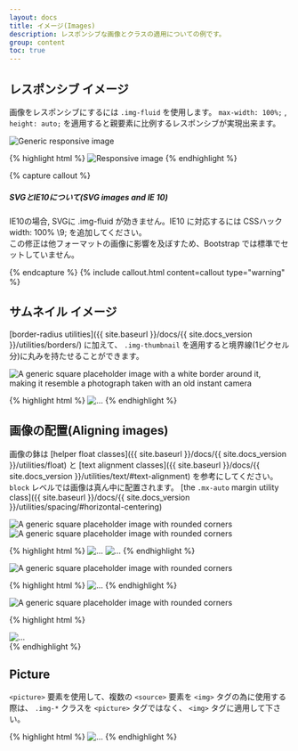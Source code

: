 ```yaml
---
layout: docs
title: イメージ(Images)
description: レスポンシブな画像とクラスの適用についての例です。
group: content
toc: true
---
```


<!--
---
layout: docs
title: Images
description: Documentation and examples for opting images into responsive behavior (so they never become larger than their parent elements) and add lightweight styles to them—all via classes.
group: content
toc: true
---
>

<!-- ## Responsive images -->
## レスポンシブ イメージ

<!--
Images in Bootstrap are made responsive with `.img-fluid`. `max-width: 100%;` and `height: auto;` are applied to the image so that it scales with the parent element.
-->
画像をレスポンシブにするには `.img-fluid` を使用します。
`max-width: 100%;` , `height: auto;` を適用すると親要素に比例するレスポンシブが実現出来ます。

<div class="bd-example">
  <img data-src="holder.js/100px250" class="img-fluid" alt="Generic responsive image">
</div>

{% highlight html %}
<img src="..." class="img-fluid" alt="Responsive image">
{% endhighlight %}

{% capture callout %}

<!--
##### SVG images and IE 10

In Internet Explorer 10, SVG images with `.img-fluid` are disproportionately sized. To fix this, add `width: 100% \9;` where necessary. This fix improperly sizes other image formats, so Bootstrap doesn't apply it automatically.
-->
##### SVGとIE10について(SVG images and IE 10)
IE10の場合, SVGに .img-fluid が効きません。IE10 に対応するには CSSハック width: 100% \9; を追加してください。  
この修正は他フォーマットの画像に影響を及ぼすため、Bootstrap では標準でセットしていません。

{% endcapture %}
{% include callout.html content=callout type="warning" %}

<!-- ## Image thumbnails -->
## サムネイル イメージ

<!--
In addition to our [border-radius utilities]({{ site.baseurl }}/docs/{{ site.docs_version }}/utilities/borders/), you can use `.img-thumbnail` to give an image a rounded 1px border appearance.
-->

[border-radius utilities]({{ site.baseurl }}/docs/{{ site.docs_version }}/utilities/borders/) に加えて、 `.img-thumbnail` を適用すると境界線(1ピクセル分)に丸みを持たせることができます。

<div class="bd-example bd-example-images">
  <img data-src="holder.js/200x200" class="img-thumbnail" alt="A generic square placeholder image with a white border around it, making it resemble a photograph taken with an old instant camera">
</div>

{% highlight html %}
<img src="..." alt="..." class="img-thumbnail">
{% endhighlight %}

<!--
## Aligning images

Align images with the [helper float classes]({{ site.baseurl }}/docs/{{ site.docs_version }}/utilities/float) or [text alignment classes]({{ site.baseurl }}/docs/{{ site.docs_version }}/utilities/text/#text-alignment). `block`-level images can be centered using [the `.mx-auto` margin utility class]({{ site.baseurl }}/docs/{{ site.docs_version }}/utilities/spacing/#horizontal-centering).
-->
## 画像の配置(Aligning images)
画像の鉢は [helper float classes]({{ site.baseurl }}/docs/{{ site.docs_version }}/utilities/float) と [text alignment classes]({{ site.baseurl }}/docs/{{ site.docs_version }}/utilities/text/#text-alignment) を参考にしてください。  
`block` レベルでは画像は真ん中に配置されます。 [the `.mx-auto` margin utility class]({{ site.baseurl }}/docs/{{ site.docs_version }}/utilities/spacing/#horizontal-centering)  







<div class="bd-example bd-example-images">
  <img data-src="holder.js/200x200" class="rounded float-left" alt="A generic square placeholder image with rounded corners">
  <img data-src="holder.js/200x200" class="rounded float-right" alt="A generic square placeholder image with rounded corners">
</div>

{% highlight html %}
<img src="..." class="rounded float-left" alt="...">
<img src="..." class="rounded float-right" alt="...">
{% endhighlight %}

<div class="bd-example bd-example-images">
  <img data-src="holder.js/200x200" class="rounded mx-auto d-block" alt="A generic square placeholder image with rounded corners">
</div>

{% highlight html %}
<img src="..." class="rounded mx-auto d-block" alt="...">
{% endhighlight %}

<div class="bd-example bd-example-images">
  <div class="text-center">
    <img data-src="holder.js/200x200" class="rounded" alt="A generic square placeholder image with rounded corners">
  </div>
</div>

{% highlight html %}
<div class="text-center">
  <img src="..." class="rounded" alt="...">
</div>
{% endhighlight %}


## Picture
<!--
If you are using the `<picture>` element to specify multiple `<source>` elements for a specific `<img>`, make sure to add the `.img-*` classes to the `<img>` and not to the `<picture>` tag.
-->
`<picture>` 要素を使用して、複数の `<source>` 要素を `<img>` タグの為に使用する際は、 `.img-*` クラスを `<picture>` タグではなく、 `<img>` タグに適用して下さい。

{% highlight html %}
​<picture>
  <source srcset="..." type="image/svg+xml">
  <img src="..." class="img-fluid img-thumbnail" alt="...">
</picture>
{% endhighlight %}
